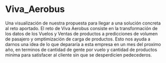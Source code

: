 # Viva_Aerobus
Una visualización de nuestra propuesta para llegar a una solución concreta al reto aportado. El reto de Viva Aerobus consiste en la transformación de los datos de los Vuelos y Ventas de productos a predicciones de volumen de pasajero y omptimización de carga de productos. Esto nos ayuda a darnos una idea de lo que depararía a esta empresa en un mes del proximo año, en terminos de cantidad de gente por vuelo y cantidad de productos minima para satisfacer al cliente sin que se desperdicien pedecederos.
